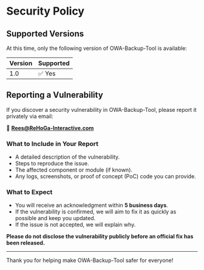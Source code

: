 # Security Policy

## Supported Versions

At this time, only the following version of OWA-Backup-Tool is available:

| Version | Supported          |
| ------- | ------------------ |
| 1.0     | ✅ Yes              |


## Reporting a Vulnerability

If you discover a security vulnerability in OWA-Backup-Tool, please report it privately via email:

📧 **Rees@ReHoGa-Interactive.com**

### What to Include in Your Report

- A detailed description of the vulnerability.
- Steps to reproduce the issue.
- The affected component or module (if known).
- Any logs, screenshots, or proof of concept (PoC) code you can provide.

### What to Expect

- You will receive an acknowledgment within **5 business days**.
- If the vulnerability is confirmed, we will aim to fix it as quickly as possible and keep you updated.
- If the issue is not accepted, we will explain why.

**Please do not disclose the vulnerability publicly before an official fix has been released.**

---

Thank you for helping make OWA-Backup-Tool safer for everyone!
